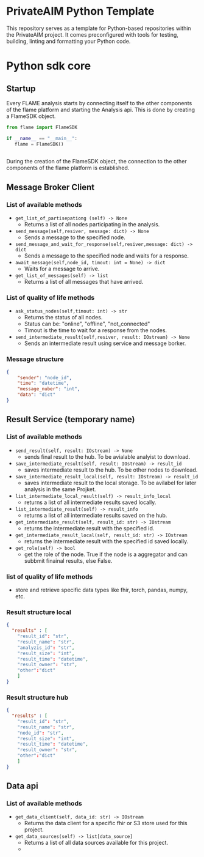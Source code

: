 # PrivateAIM Python Template

This repository serves as a template for Python-based repositories within the PrivateAIM project.
It comes preconfigured with tools for testing, building, linting and formatting your Python code.

# Python sdk core

## Startup 

Every FLAME analysis starts by connecting itself to the other components of the flame platform and starting the Analysis api.
This is done by creating a FlameSDK object.

```python
from flame import FlameSDK

if __name__ == "__main__":
   flame = FlameSDK()
   
```
During the creation of the FlameSDK object, the connection to the other components of the flame platform is established.

## Message Broker Client
### List of available methods
- `get_list_of_partisepationg (self) -> None`
  - Returns a list of all nodes participating in the analysis.
- `send_message(self,resiver, message: dict) -> None`
    - Sends a message to the specified node.
- `send_message_and_wait_for_response(self,resiver,message: dict) -> dict`
    - Sends a message to the specified node and waits for a response.
- `await_message(self,node_id, timout: int = None) -> dict`
    - Waits for a message to arrive.
- `get_list_of_messages(self) -> list`
    - Returns a list of all messages that have arrived. 

### List of quality of life methods

- `ask_status_nodes(self,timout: int) -> str`
    - Returns the status of all nodes.
    - Status can be: "online", "offline", "not_connected"
    - Timout is the time to wait for a response from the nodes.
- `send_intermediate_result(self,resiver, result: IOstream) -> None`
    - Sends an intermediate result using service and message borker.
### Message structure
```json
{
    "sender": "node_id",
    "time": "datetime",
    "message_nuber": "int",
    "data": "dict"
}
```

## Result Service (temporary name)
### List of available methods
- `send_result(self, result: IOstream) -> None`
  - sends final result to the hub. To be avialable analyist to download.
- `save_intermediate_result(self, result: IOstream) -> result_id` 
  - saves intermediate result to the hub. To be other nodes to download.
- `save_intermediate_result_local(self, result: IOstream) -> result_id`
  - saves intermediate result to the local storage. To be avilabel for later analysis in the same Projket.
- `list_intermediate_local_result(self) -> result_info_local`
  - returns a list of all intermediate results saved locally.
- `list_intermediate_result(self) -> result_info`
  - returns a list of all intermediate results saved on the hub.
- `get_intermediate_result(self, result_id: str) -> IOstream`
  - returns the intermediate result with the specified id.
- `get_intermediate_result_local(self, result_id: str) -> IOstream`
    - returns the intermediate result with the specified id saved locally.
- `get_role(self) -> bool`
    - get the role of the node. True if the node is a aggregator and can subbmit finainal results, else False.
### list of quality of life methods
- store and retrieve specific data types like fhir, torch, pandas, numpy, etc.

### Result structure local
```json
{
  "results" : [
    "result_id": "str",
    "result_name": "str",
    "analyzis_id": "str",
    "result_size": "int",
    "result_time": "datetime",
    "result_owner": "str",
    "other":"dict"
    ]
}
```
### Result structure hub
```json
{
  "results" : [
    "result_id": "str",
    "result_name": "str",
    "node_id": "str",
    "result_size": "int",
    "result_time": "datetime",
    "result_owner": "str",
    "other":"dict"
    ]
}
```

## Data api
### List of available methods
- `get_data_client(self, data_id: str) -> IOstream`
    - Returns the data client for a specific fhir or S3 store used for this project.
- `get_data_sources(self) -> list[data_source]`
  - Returns a list of all data sources available for this project.
  - 